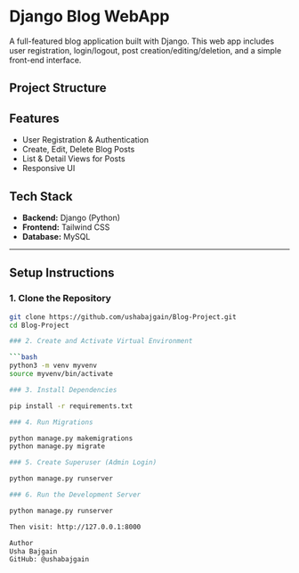 # Django Blog WebApp

A full-featured blog application built with Django. This web app includes user registration, login/logout, post creation/editing/deletion, and a simple front-end interface.

## Project Structure




## Features

- User Registration & Authentication 
- Create, Edit, Delete Blog Posts
- List & Detail Views for Posts
- Responsive UI 

## Tech Stack

- **Backend:** Django (Python)
- **Frontend:** Tailwind CSS
- **Database:** MySQL

---

## Setup Instructions

### 1. Clone the Repository

```bash
git clone https://github.com/ushabajgain/Blog-Project.git
cd Blog-Project

### 2. Create and Activate Virtual Environment

```bash
python3 -m venv myvenv
source myvenv/bin/activate

### 3. Install Dependencies

pip install -r requirements.txt

### 4. Run Migrations

python manage.py makemigrations
python manage.py migrate

### 5. Create Superuser (Admin Login)

python manage.py runserver

### 6. Run the Development Server

python manage.py runserver

Then visit: http://127.0.0.1:8000

Author
Usha Bajgain
GitHub: @ushabajgain




